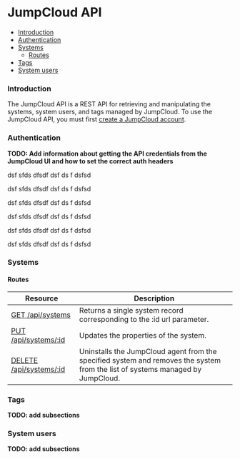 JumpCloud API
============

* [Introduction](#introduction)
* [Authentication](#authentication)
* [Systems](#systems)
  * [Routes](#systems-routes)
* [Tags](#tags)
* [System users](#system-users)

### Introduction

The JumpCloud API is a REST API for retrieving and manipulating the systems, system users, and tags managed by JumpCloud.
To use the JumpCloud API, you must first [create a JumpCloud account](https://console.jumpcloud.com/register/).

### Authentication

**TODO: Add information about getting the API credentials from the JumpCloud UI and how to set the correct auth headers**



dsf
sfds
dfsdf
dsf
ds
f
dsfsd

dsf
sfds
dfsdf
dsf
ds
f
dsfsd

dsf
sfds
dfsdf
dsf
ds
f
dsfsd

dsf
sfds
dfsdf
dsf
ds
f
dsfsd

dsf
sfds
dfsdf
dsf
ds
f
dsfsd

dsf
sfds
dfsdf
dsf
ds
f
dsfsd








### Systems

#### Routes

|Resource|Description|
|--------|-----------|
|[GET /api/systems](#get-apisystems)|Returns a single system record corresponding to the :id url parameter.|
|[PUT /api/systems/:id](#put-apisystemsid)|Updates the properties of the system.|
|[DELETE /api/systems/:id](#delete-apisystemsid)| Uninstalls the JumpCloud agent from the specified system and removes the system from the list of systems managed by JumpCloud.|


### Tags

**TODO: add subsections**

### System users

**TODO: add subsections**